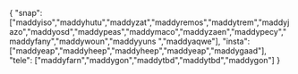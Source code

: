 {
  "snap":  ["maddyiso","maddyhutu","maddyzat","maddyremos","maddytrem","maddyjazo","maddyosd","maddypeas","maddymaco","maddyzaen","maddypecy","maddyfany","maddywoun","maddyyuns ","maddyaqwe"],
  "insta": ["maddyeap","maddyheep","maddyheep","maddyeap","maddygaad"],
  "tele":  ["maddyfarn","maddygon","maddytbd","maddytbd","maddygon"]
}
